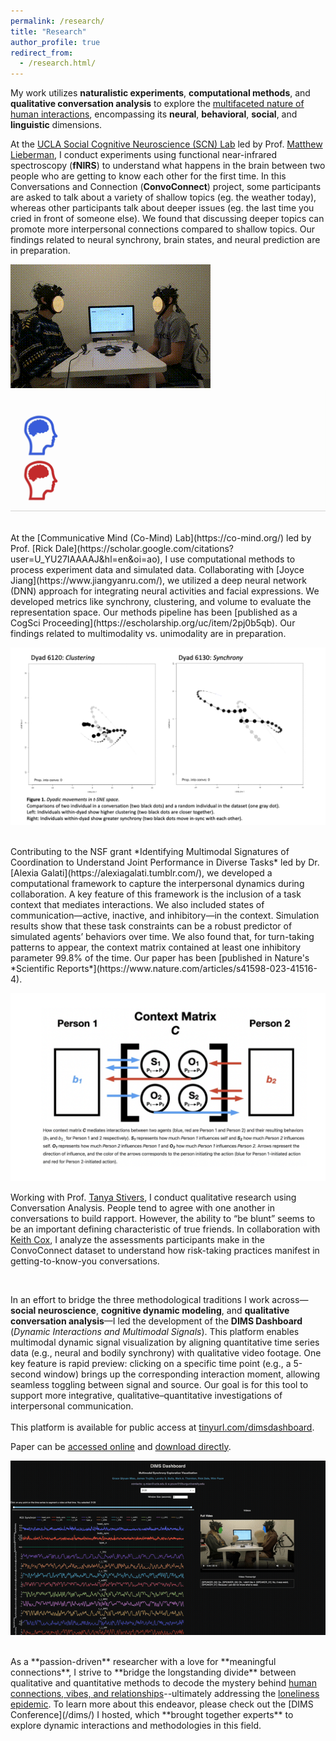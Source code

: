 ```yaml
---
permalink: /research/
title: "Research"
author_profile: true
redirect_from: 
  - /research.html/
---
```



My work utilizes **naturalistic experiments**, **computational methods**, and **qualitative conversation analysis** to explore the <u>multifaceted nature of human interactions</u>, encompassing its **neural**, **behavioral**, **social**, and **linguistic** dimensions. 

At the [UCLA Social Cognitive Neuroscience (SCN) Lab](https://www.uclascnlab.com/) led by Prof. [Matthew Lieberman](https://scholar.google.com/citations?user=BbxU8lwAAAAJ&hl=en&oi=ao), I conduct experiments using functional near-infrared spectroscopy (**fNIRS**) to understand what happens in the brain between two people who are getting to know each other for the first time. In this Conversations and Connection (**ConvoConnect**) project, some participants are asked to talk about a variety of shallow topics (eg. the weather today), whereas other participants talk about deeper issues (eg. the last time you cried in front of someone else). We found that discussing deeper topics can promote more interpersonal connections compared to shallow topics. Our findings related to neural synchrony, brain states, and neural prediction are in preparation. 

![An animated gif showing the experiment setup for ConvoConnect, where two participants equipped with fNIRS sit across each other having a conversation](/images/ConvoConnect_Setup.gif) ![An animated gif for neural synchrony](/images/NeuralSynchrony.gif)

<br>
At the [Communicative Mind (Co-Mind) Lab](https://co-mind.org/) led by Prof. [Rick Dale](https://scholar.google.com/citations?user=U_YU27IAAAAJ&hl=en&oi=ao), I use computational methods to process experiment data and simulated data. Collaborating with [Joyce Jiang](https://www.jiangyanru.com/), we utilized a deep neural network (DNN) approach for integrating neural activities and facial expressions. We developed metrics like synchrony, clustering, and volume to evaluate the representation space. Our methods pipeline has been [published as a CogSci Proceeding](https://escholarship.org/uc/item/2pj0b5qb). Our findings related to multimodality vs. unimodality are in preparation. 

![An animated gif showing dyadic movements in t-SNE space, with dots representing participants' locations in embedding space across various time points](/images/MovingDots.gif)

<br>
Contributing to the NSF grant *Identifying Multimodal Signatures of Coordination to Understand Joint Performance in Diverse Tasks* led by Dr. [Alexia Galati](https://alexiagalati.tumblr.com/), we developed a computational framework to capture the interpersonal dynamics during collaboration. A key feature of this framework is the inclusion of a task context that mediates interactions. We also included states of communication—active, inactive, and inhibitory—in the context. Simulation results show that these task constraints can be a robust predictor of simulated agents’ behaviors over time. We also found that, for turn-taking patterns to appear, the context matrix contained at least one inhibitory parameter 99.8% of the time. Our paper has been [published in Nature's *Scientific Reports*](https://www.nature.com/articles/s41598-023-41516-4).

![Context matrix illustration, Figure 1 from the Scientific Reports paper](/images/Cmatrix.png)


Working with Prof. [Tanya Stivers](https://scholar.google.com/citations?user=Redr2DYAAAAJ&hl=en&oi=ao), I conduct qualitative research using Conversation Analysis. People tend to agree with one another in conversations to build rapport. However, the ability to “be blunt” seems to be an important defining characteristic of true friends. In collaboration with [Keith Cox](https://scholar.google.com/citations?user=3bM3x_wAAAAJ&hl=en&oi=sra), I analyze the assessments participants make in the ConvoConnect dataset to understand how risk-taking practices manifest in getting-to-know-you conversations.

<br>

In an effort to bridge the three methodological traditions I work across—**social neuroscience**, **cognitive dynamic modeling**, and **qualitative conversation analysis**—I led the development of the **DIMS Dashboard** (*Dynamic Interactions and Multimodal Signals*). This platform enables multimodal dynamic signal visualization by aligning quantitative time series data (e.g., neural and bodily synchrony) with qualitative video footage. One key feature is rapid preview: clicking on a specific time point (e.g., a 5-second window) brings up the corresponding interaction moment, allowing seamless toggling between signal and source. Our goal is for this tool to support more integrative, qualitative–quantitative investigations of interpersonal communication.  
<br>
This platform is available for public access at [tinyurl.com/dimsdashboard](https://tinyurl.com/dimsdashboard). 

Paper can be [accessed online](https://osf.io/987fm_v1/) and [download directly](/files/Miao_etal_2025_DIMS_Dashboard_CogSciPostPrint_CameraReady.pdf).

![Animated demo of the DIMS Dashboard showing synchronized visualization of neural, bodily, and conversational signals with rapid video preview functionality](/images/DIMSdemo.gif)


<br>
As a **passion-driven** researcher with a love for **meaningful connections**, I strive to **bridge the longstanding divide** between qualitative and quantitative methods to decode the mystery behind <u>human connections, vibes, and relationships</u>--ultimately addressing the <u>loneliness epidemic</u>. To learn more about this endeavor, please check out the [DIMS Conference](/dims/) I hosted, which **brought together experts** to explore dynamic interactions and methodologies in this field.
